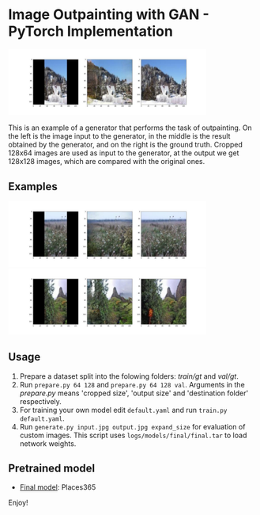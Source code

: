 # Image Outpainting with GAN - PyTorch Implementation

<img src="pics/img.jpg" alt="Idea" width="400"/>

This is an example of a generator that performs the task of outpainting. On the left is the image input to the generator, in the middle is the result obtained by the generator, and on the right is the ground truth. Cropped 128x64 images are used as input to the generator, at the output we get 128x128 images, which are compared with the original ones.

## Examples

<img src="pics/img2.jpg" alt="Idea" width="400"/>

<img src="pics/img3.jpg" alt="Idea" width="400"/>

## Usage

1. Prepare a dataset split into the folowing folders: *train/gt* and *val/gt*.
2. Run `prepare.py 64 128` and `prepare.py 64 128 val`. Arguments in the *prepare.py* means 'cropped size', 'output size' and 'destination folder' respectively.
3. For training your own model edit `default.yaml` and run `train.py default.yaml`.
5. Run `generate.py input.jpg output.jpg expand_size` for evaluation of custom images. This script uses `logs/models/final/final.tar` to load network weights.

## Pretrained model

* [Final model](https://disk.yandex.ru/d/qiqtFApug5h2zQ): Places365

Enjoy!
